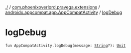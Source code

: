[./](../../index.md) / [com.phoenixoverlord.pravega.extensions](../index.md) / [androidx.appcompat.app.AppCompatActivity](index.md) / [logDebug](./log-debug.md)

# logDebug

`fun AppCompatActivity.logDebug(message: `[`String`](https://kotlinlang.org/api/latest/jvm/stdlib/kotlin/-string/index.html)`?): `[`Unit`](https://kotlinlang.org/api/latest/jvm/stdlib/kotlin/-unit/index.html)